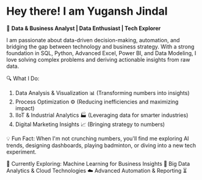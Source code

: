 # Hey there! I am Yugansh Jindal 
🚀 **Data & Business Analyst | Data Enthusiast | Tech Explorer**

I am passionate about data-driven decision-making, automation, and bridging the gap between technology and business strategy. With a strong foundation in SQL, Python, Advanced Excel, Power BI, and Data Modeling, I love solving complex problems and deriving actionable insights from raw data.

🔍 What I Do:
1. Data Analysis & Visualization 📊 (Transforming numbers into insights)
2. Process Optimization ⚙️ (Reducing inefficiencies and maximizing impact)
3. IIoT & Industrial Analytics 🏭 (Leveraging data for smarter industries)
4. Digital Marketing Insights 📈 (Bringing strategy to numbers)

💡 Fun Fact:
When I'm not crunching numbers, you'll find me exploring AI trends, designing dashboards, playing badminton, or diving into a new tech experiment.

🎯 Currently Exploring:
Machine Learning for Business Insights 🤖
Big Data Analytics & Cloud Technologies ☁️
Advanced Automation & Reporting ⏳
